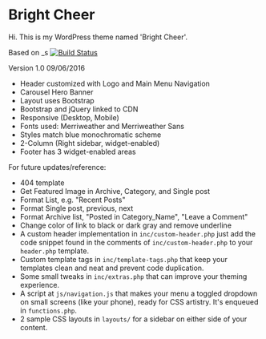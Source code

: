 

Bright Cheer
===

Hi. This is my WordPress theme named 'Bright Cheer'.

Based on _s
[![Build Status](https://travis-ci.org/Automattic/_s.svg?branch=master)](https://travis-ci.org/Automattic/_s)

Version 1.0
09/06/2016
* Header customized with Logo and Main Menu Navigation
* Carousel Hero Banner
* Layout uses Bootstrap
* Bootstrap and jQuery linked to CDN
* Responsive (Desktop, Mobile)
* Fonts used: Merriweather and Merriweather Sans
* Styles match blue monochromatic scheme
* 2-Column (Right sidebar, widget-enabled)
* Footer has 3 widget-enabled areas

For future updates/reference:
* 404 template
* Get Featured Image in Archive, Category, and Single post
* Format List, e.g. "Recent Posts"
* Format Single post, previous, next
* Format Archive list, "Posted in Category_Name", "Leave a Comment"
* Change color of link to black or dark gray and remove underline
* A custom header implementation in `inc/custom-header.php` just add the code snippet found in the comments of `inc/custom-header.php` to your `header.php` template.
* Custom template tags in `inc/template-tags.php` that keep your templates clean and neat and prevent code duplication.
* Some small tweaks in `inc/extras.php` that can improve your theming experience.
* A script at `js/navigation.js` that makes your menu a toggled dropdown on small screens (like your phone), ready for CSS artistry. It's enqueued in `functions.php`.
* 2 sample CSS layouts in `layouts/` for a sidebar on either side of your content.
